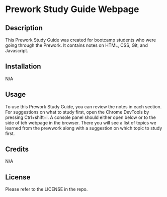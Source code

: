 # Prework Study Guide Webpage

## Description

This Prework Study Guide was created for bootcamp students who were going through the Prework. It contains notes on HTML, CSS, Git, and Javascript.
## Installation

N/A

## Usage

To use this Prework Study Guide, you can review the notes in each section. For suggestions on what to study first, open the Chrome DevTools by pressing Ctrl+shift+i. A console panel should either open below or to the side of teh webpage in the browser. There you will see a list of topics we learned from the prewwork along with a suggestion on which topic to study first.

## Credits

N/A

## License

Please refer to the LICENSE in the repo.

